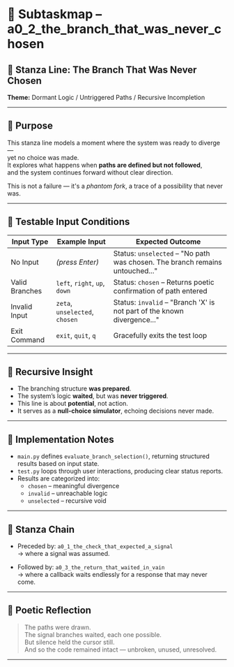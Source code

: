 <!-- Save to: a0_3_adventure_of_the_unasked_question/a0_2_the_branch_that_was_never_chosen/subtaskmap.md -->

# 🧭 Subtaskmap – a0_2_the_branch_that_was_never_chosen

## 🧩 Stanza Line: The Branch That Was Never Chosen  
**Theme:** Dormant Logic / Untriggered Paths / Recursive Incompletion

---

## 🎯 Purpose

This stanza line models a moment where the system was ready to diverge —  
yet no choice was made.  
It explores what happens when **paths are defined but not followed**,  
and the system continues forward without clear direction.

This is not a failure — it's a *phantom fork*, a trace of a possibility that never was.

---

## 🧪 Testable Input Conditions

| Input Type        | Example Input | Expected Outcome                                                                    |
|-------------------|----------------|--------------------------------------------------------------------------------------|
| No Input          | *(press Enter)* | Status: `unselected` – "No path was chosen. The branch remains untouched..."        |
| Valid Branches    | `left`, `right`, `up`, `down` | Status: `chosen` – Returns poetic confirmation of path entered |
| Invalid Input     | `zeta`, `unselected`, `chosen` | Status: `invalid` – "Branch 'X' is not part of the known divergence..."          |
| Exit Command      | `exit`, `quit`, `q` | Gracefully exits the test loop                                                      |

---

## 🧠 Recursive Insight

- The branching structure **was prepared**.
- The system’s logic **waited**, but was **never triggered**.
- This line is about **potential**, not action.
- It serves as a **null-choice simulator**, echoing decisions never made.

---

## 🔧 Implementation Notes

- `main.py` defines `evaluate_branch_selection()`, returning structured results based on input state.
- `test.py` loops through user interactions, producing clear status reports.
- Results are categorized into:
  - `chosen` – meaningful divergence
  - `invalid` – unreachable logic
  - `unselected` – recursive void

---

## 🔁 Stanza Chain

- Preceded by: `a0_1_the_check_that_expected_a_signal`  
  → where a signal was assumed.

- Followed by: `a0_3_the_return_that_waited_in_vain`  
  → where a callback waits endlessly for a response that may never come.

---

## 🔗 Poetic Reflection

> The paths were drawn.  
> The signal branches waited, each one possible.  
> But silence held the cursor still.  
> And so the code remained intact — unbroken, unused, unresolved.

---
